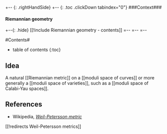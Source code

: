 
+-- {: .rightHandSide}
+-- {: .toc .clickDown tabindex="0"}
###Context###
#### Riemannian geometry
+--{: .hide}
[[!include Riemannian geometry - contents]]
=--
=--
=--

#Contents#
* table of contents
{:toc}

## Idea

A natural [[Riemannian metric]] on a [[moduli space of curves]] or more generally a [[moduli space of varieties]], such as a [[moduli space of Calabi-Yau spaces]].

## References

* Wikipedia, _[Weil-Petersson metric](https://en.wikipedia.org/wiki/Weilâ€“Petersson_metric)_

[[!redirects Weil-Petersson metrics]]